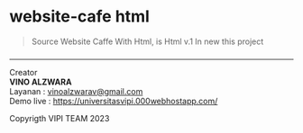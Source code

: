 # website-cafe html


> Source Website Caffe With Html, is Html v.1
In new this project <H3>


---

Creator  
**VINO ALZWARA** <br>
Layanan : vinoalzwarav@gmail.com <br>
Demo live : https://universitasvipi.000webhostapp.com/


Copyrigth VIPI TEAM 2023
